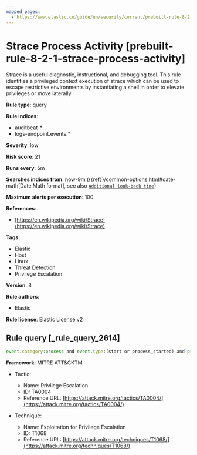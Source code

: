 ```yaml
---
mapped_pages:
  - https://www.elastic.co/guide/en/security/current/prebuilt-rule-8-2-1-strace-process-activity.html
---
```


# Strace Process Activity [prebuilt-rule-8-2-1-strace-process-activity]

Strace is a useful diagnostic, instructional, and debugging tool. This rule identifies a privileged context execution of strace which can be used to escape restrictive environments by instantiating a shell in order to elevate privileges or move laterally.

**Rule type**: query

**Rule indices**:

* auditbeat-*
* logs-endpoint.events.*

**Severity**: low

**Risk score**: 21

**Runs every**: 5m

**Searches indices from**: now-9m ({{ref}}/common-options.html#date-math[Date Math format], see also [`Additional look-back time`](docs-content://solutions/security/detect-and-alert/create-detection-rule.md#rule-schedule))

**Maximum alerts per execution**: 100

**References**:

* [https://en.wikipedia.org/wiki/Strace](https://en.wikipedia.org/wiki/Strace)

**Tags**:

* Elastic
* Host
* Linux
* Threat Detection
* Privilege Escalation

**Version**: 8

**Rule authors**:

* Elastic

**Rule license**: Elastic License v2

## Rule query [_rule_query_2614]

```js
event.category:process and event.type:(start or process_started) and process.name:strace
```

**Framework**: MITRE ATT&CKTM

* Tactic:

    * Name: Privilege Escalation
    * ID: TA0004
    * Reference URL: [https://attack.mitre.org/tactics/TA0004/](https://attack.mitre.org/tactics/TA0004/)

* Technique:

    * Name: Exploitation for Privilege Escalation
    * ID: T1068
    * Reference URL: [https://attack.mitre.org/techniques/T1068/](https://attack.mitre.org/techniques/T1068/)



